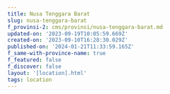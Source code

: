 ```yaml
---
title: Nusa Tenggara Barat
slug: nusa-tenggara-barat
f_provinsi-2: cms/provinsi/nusa-tenggara-barat.md
updated-on: '2023-09-19T10:05:59.669Z'
created-on: '2023-09-10T16:28:30.029Z'
published-on: '2024-01-21T11:33:59.165Z'
f_same-with-province-name: true
f_featured: false
f_discover: false
layout: '[location].html'
tags: location
---
```



